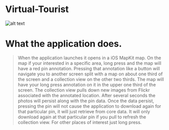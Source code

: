 # Virtual-Tourist


![alt text][ScreenShot]

[ScreenShot]: https://github.com/1ryberr/Virtual-Tourist/blob/master/IMG_0007.PNG


# What the application does. 
>When the application launches it opens in a iOS MapKit map. On the map if your interested in a specific area, long press and the map will have a red pin annotation. Pressing that annotation like a button will navigate you to another screen split with a map on about  one third of the screen and a collection view on the other two thirds. The map will have your long press annotation on it in the upper one third of the screen. The collection view pulls down new images from Flickr associated with the annotated location. After several seconds the photos will persist along with the pin data. Once the data persist, pressing the pin will not cause the application to download again for that particular pin, it will just retrieve from core data.  It will only download again at that particular pin if you pull to refresh the collection view. For other places of interest just long press. 
